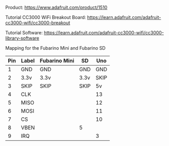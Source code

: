 

Product: https://www.adafruit.com/product/1510

Tutorial CC3000 WiFi Breakout Board: https://learn.adafruit.com/adafruit-cc3000-wifi/cc3000-breakout

Tutorial Software: https://learn.adafruit.com/adafruit-cc3000-wifi/cc3000-library-software

Mapping for the Fubarino Mini and Fubarino SD

Pin | Label | Fubarino Mini | SD | Uno
---- | ---- | ---- | ---- | ----
1 | GND | GND | GND | GND
2 | 3.3v | 3.3v | 3.3v | SKIP
3 | SKIP | SKIP | SKIP | 5v 
4 | CLK ||| 13
5 | MISO | || 12
6 | MOSI | || 11
7 | CS |  || 10 
8 | VBEN | | 5
9 | IRQ ||| 3

